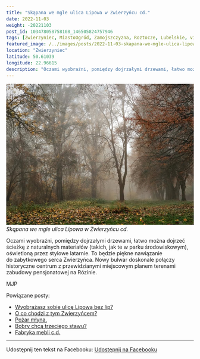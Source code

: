 ```yaml
---
title: "Skąpana we mgle ulica Lipowa w Zwierzyńcu cd."
date: 2022-11-03
weight: -20221103
post_id: 103478058758108_146505824757946
tags: [Zwierzyniec, MiastoOgród, Zamojszczyzna, Roztocze, Lubelskie, villarestituta, turystyka, dziedzictwo, zabytki, krajobrazy]
featured_image: /../images/posts/2022-11-03-skapana-we-mgle-ulica-lipowa-wzwierzyncucd.jpg
location: "Zwierzyniec"
latitude: 50.61039
longitude: 22.96615
description: "Oczami wyobraźni, pomiędzy dojrzałymi drzewami, łatwo można dojrzeć ścieżkę z naturalnych materiałów (takich, jak te w parku środowiskowym), oświetlon..."
---
```


![Skąpana we mgle ulica Lipowa w Zwierzyńcu cd.](/images/posts/2022-11-03-skapana-we-mgle-ulica-lipowa-wzwierzyncucd.jpg)
*Skąpana we mgle ulica Lipowa w Zwierzyńcu cd.*

Oczami wyobraźni, pomiędzy dojrzałymi drzewami, łatwo można dojrzeć ścieżkę z naturalnych materiałów (takich, jak te w parku środowiskowym), oświetloną przez stylowe latarnie. To będzie piękne nawiązanie do zabytkowego serca Zwierzyńca. Nowy bulwar doskonale połączy historyczne centrum z przewidzianymi miejscowym planem terenami zabudowy pensjonatowej na Rózinie.



MJP

Powiązane posty:
- [Wyobrażasz sobie ulicę Lipową bez lip?](/posts/Wyobrazasz-sobie-ulice-Lipowa-bez-lip)
- [O co chodzi z tym Zwierzyńcem?](/posts/O-co-chodzi-z-tym-Zwierzyncem)
- [Pożar młyna.](/posts/Pozar-mlyna)
- [Bobry chcą trzeciego stawu?](/posts/Bobry-chca-trzeciego-stawu)
- [Fabryka mebli c.d.](/posts/Fabryka-mebli)


---

Udostępnij ten tekst na Facebooku:
[Udostępnij na Facebooku](https://www.facebook.com/sharer/sharer.php?u=https://stowarzyszeniewachniewskiej.pl/posts/Skapana-we-mgle-ulica-Lipowa-w-Zwierzyncu)

<script type="application/ld+json">
{
  "@context": "https://schema.org",
  "@type": "BlogPosting",
  "headline": "Skąpana we mgle ulica Lipowa w Zwierzyńcu cd.",
  "datePublished": "2022-11-03",
  "dateModified": "2022-11-03",
  "author": {
    "@type": "Organization",
    "name": "Stowarzyszenie im. Aleksandry Wachniewskiej"
  },
  "publisher": {
    "@type": "Organization",
    "name": "Stowarzyszenie im. Aleksandry Wachniewskiej",
    "logo": {
      "@type": "ImageObject",
      "url": "https://stowarzyszeniewachniewskiej.pl/images/logo/logo.svg"
    }
  },
  "mainEntityOfPage": {
    "@type": "WebPage",
    "@id": "https://stowarzyszeniewachniewskiej.pl/posts/skapana-we-mgle-ulica-lipowa-wzwierzyncucd"
  },
  "image": {
    "@type": "ImageObject",
    "url": "https://stowarzyszeniewachniewskiej.pl//images/posts/2022-11-03-skapana-we-mgle-ulica-lipowa-wzwierzyncucd.jpg"
  },
  "articleSection": "Dziedzictwo Kulturowe i Zabytki",
  "keywords": "[Zwierzyniec, MiastoOgród, Zamojszczyzna, Roztocze, Lubelskie, villarestituta, turystyka, dziedzictwo, zabytki, krajobrazy]",
  "wordCount": 46,
  "articleBody": "Oczami wyobraźni, pomiędzy dojrzałymi drzewami, łatwo można dojrzeć ścieżkę z naturalnych materiałów (takich, jak te w parku środowiskowym), oświetloną przez stylowe latarnie. To będzie piękne nawiązanie do zabytkowego serca Zwierzyńca. Nowy bulwar doskonale połączy historyczne centrum z przewidzianymi miejscowym planem terenami zabudowy pensjonatowej na Rózinie.\n\n\n\nMJP",
  "description": "Oczami wyobraźni, pomiędzy dojrzałymi drzewami, łatwo można dojrzeć ścieżkę z naturalnych materiałów (takich, jak te w parku środowiskowym), oświetlon...",
  "copyrightHolder": null
}
</script>
<script type="application/ld+json">
{
  "@context": "https://schema.org",
  "@type": "BreadcrumbList",
  "itemListElement": [
    {
      "@type": "ListItem",
      "position": 1,
      "name": "Home",
      "item": "https://stowarzyszeniewachniewskiej.pl"
    },
    {
      "@type": "ListItem",
      "position": 2,
      "name": "posts",
      "item": "https://stowarzyszeniewachniewskiej.pl/posts"
    },
    {
      "@type": "ListItem",
      "position": 3,
      "name": "Skąpana we mgle ulica Lipowa w Zwierzyńcu cd.",
      "item": "https://stowarzyszeniewachniewskiej.pl/posts/skapana-we-mgle-ulica-lipowa-wzwierzyncucd"
    }
  ]
}
</script>
